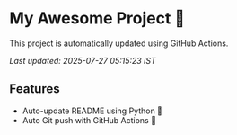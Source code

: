 # My Awesome Project 🚀

This project is automatically updated using GitHub Actions.

_Last updated: 2025-07-27 05:15:23 IST_

## Features
- Auto-update README using Python 🐍
- Auto Git push with GitHub Actions 🤖
